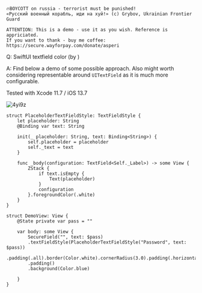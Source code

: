 ```
🔥BOYCOTT on russia - terrorist must be punished!
«Русский военный корабль, иди на хуй!» (c) Grybov, Ukrainian Frontier Guard

ATTENTION: This is a demo - use it as you wish. Reference is appriciated.
If you want to thank - buy me coffee: https://secure.wayforpay.com/donate/asperi
```

Q: SwiftUI textfield color (by )

A: Find below a demo of some possible approach. Also might worth considering representable around `UITextField` as it is much more configurable.

Tested with Xcode 11.7 / iOS 13.7

![4yi9z](https://user-images.githubusercontent.com/62171579/176422741-9c632bce-0ac6-4155-9492-31463c6d9e74.gif)

```
struct PlaceholderTextFieldStyle: TextFieldStyle {
	let placeholder: String
	@Binding var text: String

	init(_ placeholder: String, text: Binding<String>) {
		self.placeholder = placeholder
		self._text = text
	}

	func _body(configuration: TextField<Self._Label>) -> some View {
		ZStack {
			if text.isEmpty {
				Text(placeholder)
			}
			configuration
		}.foregroundColor(.white)
	}
}

struct DemoView: View {
	@State private var pass = ""

    var body: some View {
        SecureField("", text: $pass)
        .textFieldStyle(PlaceholderTextFieldStyle("Password", text: $pass))
        .padding(.all).border(Color.white).cornerRadius(3.0).padding(.horizontal)
        .padding()
        .background(Color.blue)

    }
}
```
